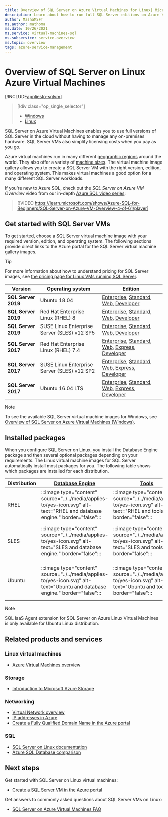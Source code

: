 ```yaml
---
title: Overview of SQL Server on Azure Virtual Machines for Linux| Microsoft Docs
description: Learn about how to run full SQL Server editions on Azure Virtual Machines for Linux. Get direct links to all Linux SQL Server VM images and related content.
author: MashaMSFT
ms.author: mathoma
ms.date: 10/26/2021
ms.service: virtual-machines-sql
ms.subservice: service-overview
ms.topic: overview
tags: azure-service-management
---
```

# Overview of SQL Server on Linux Azure Virtual Machines
[!INCLUDE[appliesto-sqlvm](../../includes/appliesto-sqlvm.md)]

> [!div class="op_single_selector"]
> * [Windows](../windows/sql-server-on-azure-vm-iaas-what-is-overview.md)
> * [Linux](sql-server-on-linux-vm-what-is-iaas-overview.md)

SQL Server on Azure Virtual Machines enables you to use full versions of SQL Server in the cloud without having to manage any on-premises hardware. SQL Server VMs also simplify licensing costs when you pay as you go.

Azure virtual machines run in many different [geographic regions](https://azure.microsoft.com/regions/) around the world. They also offer a variety of [machine sizes](/azure/virtual-machines/sizes). The virtual machine image gallery allows you to create a SQL Server VM with the right version, edition, and operating system. This makes virtual machines a good option for a many different SQL Server workloads. 

If you're new to Azure SQL, check out the *SQL Server on Azure VM Overview* video from our in-depth [Azure SQL video series](/shows/Azure-SQL-for-Beginners?WT.mc_id=azuresql4beg_azuresql-ch9-niner):
> [!VIDEO https://learn.microsoft.com/shows/Azure-SQL-for-Beginners/SQL-Server-on-Azure-VM-Overview-4-of-61/player]

## <a id="create"></a> Get started with SQL Server VMs

To get started, choose a SQL Server virtual machine image with your required version, edition, and operating system. The following sections provide direct links to the Azure portal for the SQL Server virtual machine gallery images.

> [!TIP]
> For more information about how to understand pricing for SQL Server images, see [the pricing page for Linux VMs running SQL Server](https://azure.microsoft.com/pricing/details/virtual-machines/linux/).

| Version | Operating system | Edition |
| --- | --- | --- |
| **SQL Server 2019** | Ubuntu 18.04 | [Enterprise](https://portal.azure.com/#create/microsoftsqlserver.sql2019-ubuntu1804enterprise-ARM), [Standard](https://portal.azure.com/#create/microsoftsqlserver.sql2019-ubuntu1804standard-ARM), [Web](https://portal.azure.com/#create/microsoftsqlserver.sql2019-ubuntu1804web-ARM), [Developer](https://portal.azure.com/#create/microsoftsqlserver.sql2019-ubuntu1804sqldev-ARM) | 
| **SQL Server 2019** | Red Hat Enterprise Linux (RHEL) 8 | [Enterprise](https://portal.azure.com/#create/microsoftsqlserver.sql2019-rhel8enterprise-ARM), [Standard](https://portal.azure.com/#create/microsoftsqlserver.sql2019-rhel8standard-ARM), [Web](https://portal.azure.com/#create/microsoftsqlserver.sql2019-rhel8web-ARM), [Developer](https://portal.azure.com/#create/microsoftsqlserver.sql2019-rhel8sqldev-ARM)|
| **SQL Server 2019** | SUSE Linux Enterprise Server (SLES) v12 SP5 | [Enterprise](https://portal.azure.com/#create/microsoftsqlserver.sql2019-sles12sp5enterprise-ARM), [Standard](https://portal.azure.com/#create/microsoftsqlserver.sql2019-sles12sp5standard-ARM), [Web](https://portal.azure.com/#create/microsoftsqlserver.sql2019-sles12sp5web-ARM), [Developer](https://portal.azure.com/#create/microsoftsqlserver.sql2019-sles12sp5sqldev-ARM)|
| **SQL Server 2017** | Red Hat Enterprise Linux (RHEL) 7.4 |[Enterprise](https://portal.azure.com/#create/Microsoft.SQLServer2017EnterpriseonRedHatEnterpriseLinux74), [Standard](https://portal.azure.com/#create/Microsoft.SQLServer2017StandardonRedHatEnterpriseLinux74), [Web](https://portal.azure.com/#create/Microsoft.SQLServer2017WebonRedHatEnterpriseLinux74), [Express](https://portal.azure.com/#create/Microsoft.FreeSQLServerLicenseSQLServer2017ExpressonRedHatEnterpriseLinux74), [Developer](https://portal.azure.com/#create/Microsoft.FreeSQLServerLicenseSQLServer2017DeveloperonRedHatEnterpriseLinux74) |
| **SQL Server 2017** | SUSE Linux Enterprise Server (SLES) v12 SP2 |[Enterprise](https://portal.azure.com/#create/Microsoft.SQLServer2017EnterpriseonSLES12SP2), [Standard](https://portal.azure.com/#create/Microsoft.SQLServer2017StandardonSLES12SP2), [Web](https://portal.azure.com/#create/Microsoft.SQLServer2017WebonSLES12SP2), [Express](https://portal.azure.com/#create/Microsoft.FreeSQLServerLicenseSQLServer2017ExpressonSLES12SP2), [Developer](https://portal.azure.com/#create/Microsoft.FreeSQLServerLicenseSQLServer2017DeveloperonSLES12SP2) |
| **SQL Server 2017** | Ubuntu 16.04 LTS |[Enterprise](https://portal.azure.com/#create/Microsoft.SQLServer2017EnterpriseonUbuntuServer1604LTS), [Standard](https://portal.azure.com/#create/Microsoft.SQLServer2017StandardonUbuntuServer1604LTS), [Web](https://portal.azure.com/#create/Microsoft.SQLServer2017WebonUbuntuServer1604LTS), [Express](https://portal.azure.com/#create/Microsoft.FreeSQLServerLicenseSQLServer2017ExpressonUbuntuServer1604LTS), [Developer](https://portal.azure.com/#create/Microsoft.FreeSQLServerLicenseSQLServer2017DeveloperonUbuntuServer1604LTS) |

> [!NOTE]
> To see the available SQL Server virtual machine images for Windows, see [Overview of SQL Server on Azure Virtual Machines (Windows)](../windows/sql-server-on-azure-vm-iaas-what-is-overview.md).

## <a id="packages"></a> Installed packages

When you configure SQL Server on Linux, you install the Database Engine package and then several optional packages depending on your requirements. The Linux virtual machine images for SQL Server automatically install most packages for you. The following table shows which packages are installed for each distribution.

| Distribution | [Database Engine](/sql/linux/sql-server-linux-setup) | [Tools](/sql/linux/sql-server-linux-setup-tools) | [SQL Server agent](/sql/linux/sql-server-linux-setup-sql-agent) | [Full-text search](/sql/linux/sql-server-linux-setup-full-text-search) | [SSIS](/sql/linux/sql-server-linux-setup-ssis) | [HA add-on](/sql/linux/sql-server-linux-business-continuity-dr) |
|---|---|---|---|---|---|---|
| RHEL | :::image type="content" source="../../media/applies-to/yes-icon.svg" alt-text="RHEL and database engine." border="false"::: | :::image type="content" source="../../media/applies-to/yes-icon.svg" alt-text="RHEL and tools." border="false"::: | :::image type="content" source="../../media/applies-to/yes-icon.svg" alt-text="RHEL and SQL Server agent." border="false"::: | :::image type="content" source="../../media/applies-to/yes-icon.svg" alt-text="RHEL and full-text search." border="false"::: | :::image type="content" source="../../media/applies-to/yes-icon.svg" alt-text="RHEL and SSIS." border="false"::: | :::image type="content" source="../../media/applies-to/yes-icon.svg" alt-text="RHEL and HA add-on." border="false"::: |
| SLES | :::image type="content" source="../../media/applies-to/yes-icon.svg" alt-text="SLES and database engine." border="false"::: | :::image type="content" source="../../media/applies-to/yes-icon.svg" alt-text="SLES and tools." border="false"::: | :::image type="content" source="../../media/applies-to/yes-icon.svg" alt-text="SLES and SQL Server agent." border="false"::: | :::image type="content" source="../../media/applies-to/yes-icon.svg" alt-text="SLES and full-text search." border="false"::: | :::image type="content" source="../../media/applies-to/no-icon.svg" alt-text="SLES and SSIS (not supported)." border="false"::: | :::image type="content" source="../../media/applies-to/yes-icon.svg" alt-text="SLES and HA add-on." border="false"::: |
| Ubuntu | :::image type="content" source="../../media/applies-to/yes-icon.svg" alt-text="Ubuntu and database engine." border="false"::: | :::image type="content" source="../../media/applies-to/yes-icon.svg" alt-text="Ubuntu and tools." border="false"::: | :::image type="content" source="../../media/applies-to/yes-icon.svg" alt-text="Ubuntu and SQL Server agent." border="false"::: | :::image type="content" source="../../media/applies-to/yes-icon.svg" alt-text="Ubuntu and full-text search." border="false"::: | :::image type="content" source="../../media/applies-to/yes-icon.svg" alt-text="Ubuntu and SSIS." border="false"::: | :::image type="content" source="../../media/applies-to/yes-icon.svg" alt-text="Ubuntu and HA add-on." border="false"::: |

> [!NOTE]
> SQL IaaS Agent extension for SQL Server on Azure Linux Virtual Machines is only available for Ubuntu Linux distribution.

## Related products and services

### Linux virtual machines

* [Azure Virtual Machines overview](/azure/virtual-machines/linux/overview)

### Storage

* [Introduction to Microsoft Azure Storage](/azure/storage/common/storage-introduction)

### Networking

* [Virtual Network overview](/azure/virtual-network/virtual-networks-overview)
* [IP addresses in Azure](/azure/virtual-network/ip-services/public-ip-addresses)
* [Create a Fully Qualified Domain Name in the Azure portal](/azure/virtual-machines/create-fqdn)

### SQL

* [SQL Server on Linux documentation](/sql/linux)
* [Azure SQL Database comparison](../../azure-sql-iaas-vs-paas-what-is-overview.md)

## Next steps

Get started with SQL Server on Linux virtual machines:

* [Create a SQL Server VM in the Azure portal](sql-vm-create-portal-quickstart.md)

Get answers to commonly asked questions about SQL Server VMs on Linux:

* [SQL Server on Azure Virtual Machines FAQ](frequently-asked-questions-faq.yml)
